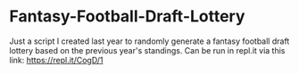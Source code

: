 # Fantasy-Football-Draft-Lottery
Just a script I created last year to randomly generate a fantasy football draft lottery based on the previous year's standings.  Can be run in repl.it via this link: https://repl.it/CogD/1

